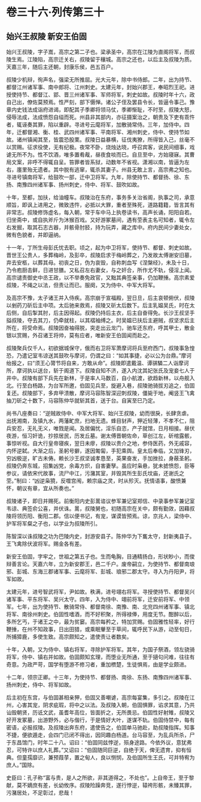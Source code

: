 # 卷三十六·列传第三十

## 始兴王叔陵 新安王伯固

始兴王叔陵，字子嵩，高宗之第二子也。梁承圣中，高宗在江陵为直阁将军，而叔陵生焉。江陵陷，高宗迁关右，叔陵留于穰城。高宗之还也，以后主及叔陵为质。天嘉三年，随后主还朝，封康乐侯，邑五百户。

叔陵少机辩，徇声名，强梁无所推屈。光大元年，除中书侍郎。二年，出为持节、都督江州诸军事、南中郎将、江州刺史。太建元年，封始兴郡王，奉昭烈王祀。进授使持节、都督江、郢、晋三州诸军事、军师将军，刺史如故。叔陵时年十六，政自己出，僚佐莫预焉。性严刻，部下慑惮。诸公子侄及罢县令长，皆逼令事己。豫章内史钱法成诣府进谒，即配其子季卿将领马仗，季卿惭耻，不时至，叔陵大怒，侵辱法成，法成愤怨自缢而死。州县非其部内，亦征摄案治之，朝贵及下吏有乖忤者，辄诬奏其罪，陷以重辟。寻进号云麾将军，加散骑常侍。三年，加侍中。四年，迁都督湘、衡、桂、武四州诸军事、平南将军、湘州刺史，侍中、使持节如故。诸州镇闻其至，皆震恐股栗。叔陵日益暴横，征伐夷獠，所得皆入己，丝毫不以赏赐。征求役使，无有纪极。夜常不卧，烧烛达晓，呼召宾客，说民间细事，戏谑无所不为。性不饮酒，唯多置肴胾，昼夜食啖而已。自旦至中，方始寝寐。其曹局文案，非呼不得辄自呈。笞罪者皆系狱，动数年不省视。潇湘以南，皆逼为左右，廛里殆无遗者。其中脱有逃窜，辄杀其妻子。州县无敢上言，高宗弗之知也。寻进号镇南将军，给鼓吹一部，迁中卫将军。九年，除使持节、都督扬、徐、东扬、南豫四州诸军事、扬州刺史，侍中、将军、鼓吹如故。

十年，至都，加扶，给油幢车。叔陵治在东府，事务多关治省阁，执事之司，承意顺旨，即讽上进用之，微致违忤，必抵以大罪，重者至殊死，道路籍籍，皆言其有非常志。叔陵修饰虚名，每入朝，常于车中马上执卷读书，高声长诵，阳阳自若。归坐斋中，或自执斧斤为沐猴百戏。又好游冢墓间，遇有茔表主名可知者，辄令左右发掘，取其石志古器，并骸骨肘胫，持为玩弄，藏之库中。府内民间少妻处女，微有色貌者，并即逼纳。

十一年，丁所生母彭氏忧去职。顷之，起为中卫将军，使持节、都督、刺史如故。晋世王公贵人，多葬梅岭，及彭卒，叔陵启求于梅岭葬之，乃发故太傅谢安旧墓，弃去安柩，以葬其母。初丧之日，伪为哀毁，自称刺血写《涅槃经》，未及十日，乃令庖厨击鲜，日进甘膳。又私召左右妻女，与之奸合，所作尤不轨，侵淫上闻。高宗谴责御史中丞王政，以不举奏免政官，又黜其典签亲事，仍加鞭捶。高宗素爱叔陵，不绳之以法，但责让而已。服阕，又为侍中、中军大将军。

及高宗不豫，太子诸王并入侍疾。高宗崩于宣福殿，翌日旦，后主哀顿俯伏，叔陵以剉药刀斫后主中项。太后驰来救焉，叔陵又斫太后数下。后主乳媪吴氏，时在太后侧，自后掣其肘，后主因得起。叔陵仍持后主衣，后主自奋得免。长沙王叔坚手搤叔陵，夺去其刀，仍牵就柱，以其褶袖缚之。时吴媪已扶后主避贼，叔坚求后主所在，将受命焉。叔陵因奋袖得脱，突走出云龙门，驰车还东府，呼其甲士，散金银以赏赐，外召诸王将帅，莫有应者，唯新安王伯固闻而赴之。

叔陵聚兵仅千人，初欲据城保守，俄而右卫将军萧摩诃将兵至府西门，叔陵事急惶恐，乃遣记室韦谅送其鼓吹与摩诃，仍谓之曰：“如其事捷，必以公为台鼎。”摩诃绐报之，曰“须王心膂节将自来，方敢从命”。叔陵即遣戴温、谭骐驎二人诣摩诃所，摩诃执以送台，斩于阁道下。叔陵自知不济，遂入内沈其妃张氏及宠妾七人于井中。叔陵有部下兵先在新林，于是率人马数百，自小航渡，欲趋新林，以舟舰入北。行至白杨路，为台军所邀，伯固见兵至，旋避入巷，叔陵驰骑拔刃追之，伯固复还。叔陵部下，多弃甲溃散，摩诃马容陈智深迎刺叔陵，僵毙于地，阉竖王飞禽抽刀斫之十数下，马容陈仲华就斩其首，送于台。自寅至巳乃定。

尚书八座奏曰：“逆贼故侍中、中军大将军、始兴王叔陵，幼而很戾，长肆贪虐。出抚湘南，及镇九水，两藩甿庶，扫地无遗。蜂目豺声，狎近轻薄，不孝不仁，阻兵安忍，无礼无义，唯戮是闻。及居偏忧，淫乐自恣，产子就馆，日月相接。昼伏夜游，恒习奸诡，抄掠居民，历发丘墓。谢太傅晋朝佐命，草创江左，斫棺露骸，事惊听视。自大行皇帝寝疾，翌日未瘳，叔陵以贵介之地，参侍医药，外无戚容，内怀逆弑。大渐之后，圣躬号擗，遂因匍匐，手犯乘舆。皇太后奉临，又加锋刃，穷凶极逆，旷古未俦。赖长沙王叔坚诚孝恳至，英果奋发，手加挫拉，身蔽圣躬。叔陵仍奔东城，招集凶党，余毒方炽，自害妻孥。虽应时枭悬，犹未摅愤怨，臣等参议，请依宋代故事，流尸中江，污潴其室，并毁其所生彭氏坟庙，还谢氏之茔。”制曰：“凶逆枭獍，反噬宫闱，赖宗庙之灵，时从殄灭。抚情语事，酸愤兼怀，朝议有章，宜从所奏也。”

叔陵诸子，即日并赐死。前衡阳内史彭暠谘议参军兼记室郑信、中录事参军兼记室韦谅、典签俞公喜，并伏诛。暠，叔陵舅也，初随高宗在关中，颇有勤效，因藉叔陵将领历阳、衡阳二郡。信以便书记，有宠，谋谟皆预焉。谅，京兆人，梁侍中、护军将军粲之子也，以学业为叔陵所引。

陈智深以诛叔陵之功为巴陵内史，封游安县子。陈仲华为下巂太守，封新夷县子。王飞禽除伏波将军。赐金各有差。

新安王伯固，字牢之，世祖之第五子也。生而龟胸，目通精扬白，形状眇小，而俊辩善言论。天嘉六年，立为新安郡王，邑二千户。废帝嗣立，为使持节、都督南琅邪、彭城、东海三郡诸军事、云麾将军、彭城、琅邪二郡太守。寻入为丹阳尹，将军如故。

太建元年，进号智武将军，尹如故。秩满，进号翊右将军。寻授使持节、都督吴兴诸军事、平东将军、吴兴太守。四年，入为侍中、翊前将军，迁安前将军、中领军。七年，出为使持节、散骑常侍、都督南徐、南豫、南、北兖四州诸军事、镇北将军、南徐州刺史。伯固性嗜酒，而不好积聚，所得禄俸，用度无节。酣醉以后，多所乞丐，于诸王之中，最为贫窭。高宗每矜之，特加赏赐。伯固雅性轻率，好行鞭捶，在州不知政事，日出田猎，或乘眠轝至于草间，辄呼民下从游，动至旬日，所捕獐鹿，多使生致。高宗颇知之，遣使责让者数矣。

十年，入朝，又为侍中、镇右将军，寻除护军将军。其年，为国子祭酒，领左骁骑将军，侍中、镇右并如故。伯固颇知玄理，而堕业无所通，至于擿句问难，往往有奇意。为政严苛，国学有堕游不修习者，重加槚楚，生徒惧焉，由是学业颇进。

十二年，领宗正卿。十三年，为使持节、都督扬、南徐、东扬、南豫四州诸军事、扬州刺史，侍中、将军如故。

后主初在东宫，与伯固甚相亲狎，伯固又善嘲谑，高宗每宴集，多引之。叔陵在江州，心害其宠，阴求疵瑕，将中之以法。及叔陵入朝，伯固惧罪，谄求其意，乃共讪毁朝贤，历诋文武，虽耆年高位，皆面折之，无所畏忌。伯固性好射雉，叔陵又好开发冢墓，出游野外，必与偕行，于是情好大叶，遂谋不轨。伯固侍禁中，每有密语，必报叔陵。及叔陵出奔东府，遣使告之，伯固单马驰赴，助叔陵指挥。知事不捷，便欲遁走，会四门已闭不得出，因同趣白杨道。台马容至，为乱兵所杀，尸于东昌馆门，时年二十八。诏曰：“伯固同兹悖逆，殒身途路。今依外议，意犹弗忍，可特许以庶人礼葬。”又诏曰：“伯固随同巨逆，自绝于天，俾无遗育，抑有恒典。但童孺靡识，兼预葭莩，置之甸人，良以恻悯，及伯固所生王氏，可并特宥为庶人。”国除。

史臣曰：孔子称“富与贵，是人之所欲，非其道得之，不处也”。上自帝王，至于黎献，莫不嫡庶有差，长幼攸序。叔陵险躁奔竞，遂行悖逆，辕袴形骸，未臻其罪，污潴居处，不足彰过，悲哉！
